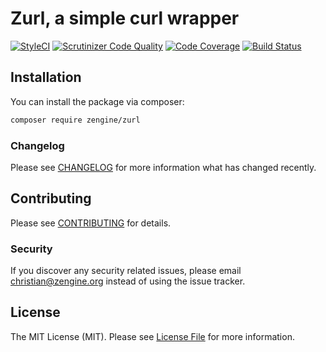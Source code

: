 # Zurl, a simple curl wrapper
[![StyleCI](https://github.styleci.io/repos/177937548/shield?branch=master)](https://github.styleci.io/repos/177937548)
[![Scrutinizer Code Quality](https://scrutinizer-ci.com/g/zengineOrg/zurl/badges/quality-score.png?b=master)](https://scrutinizer-ci.com/g/zengineOrg/zurl/?branch=master)
[![Code Coverage](https://scrutinizer-ci.com/g/zengineOrg/zurl/badges/coverage.png?b=master)](https://scrutinizer-ci.com/g/zengineOrg/zurl/?branch=master)
[![Build Status](https://travis-ci.org/zengineOrg/zurl.svg?branch=master)](https://travis-ci.org/zengineOrg/zurl)

## Installation

You can install the package via composer:

```bash
composer require zengine/zurl
```

### Changelog

Please see [CHANGELOG](CHANGELOG.md) for more information what has changed recently.

## Contributing

Please see [CONTRIBUTING](CONTRIBUTING.md) for details.

### Security

If you discover any security related issues, please email christian@zengine.org instead of using the issue tracker.

## License

The MIT License (MIT). Please see [License File](LICENSE.md) for more information.
